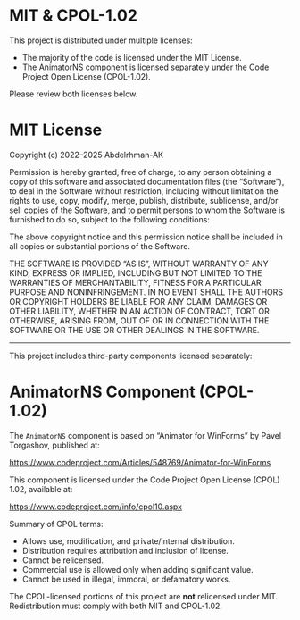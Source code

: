 MIT & CPOL-1.02
================================

This project is distributed under multiple licenses:

- The majority of the code is licensed under the MIT License.
- The AnimatorNS component is licensed separately under the Code Project Open License (CPOL-1.02).

Please review both licenses below.

MIT License
===========

Copyright (c) 2022–2025 Abdelrhman-AK

Permission is hereby granted, free of charge, to any person obtaining a copy
of this software and associated documentation files (the “Software”), to deal
in the Software without restriction, including without limitation the rights
to use, copy, modify, merge, publish, distribute, sublicense, and/or sell
copies of the Software, and to permit persons to whom the Software is
furnished to do so, subject to the following conditions:

The above copyright notice and this permission notice shall be included in
all copies or substantial portions of the Software.

THE SOFTWARE IS PROVIDED “AS IS”, WITHOUT WARRANTY OF ANY KIND, EXPRESS OR
IMPLIED, INCLUDING BUT NOT LIMITED TO THE WARRANTIES OF MERCHANTABILITY,
FITNESS FOR A PARTICULAR PURPOSE AND NONINFRINGEMENT. IN NO EVENT SHALL THE
AUTHORS OR COPYRIGHT HOLDERS BE LIABLE FOR ANY CLAIM, DAMAGES OR OTHER
LIABILITY, WHETHER IN AN ACTION OF CONTRACT, TORT OR OTHERWISE, ARISING FROM,
OUT OF OR IN CONNECTION WITH THE SOFTWARE OR THE USE OR OTHER DEALINGS IN
THE SOFTWARE.

---

This project includes third-party components licensed separately:

AnimatorNS Component (CPOL-1.02)
================================

The `AnimatorNS` component is based on “Animator for WinForms” by Pavel Torgashov, published at:

https://www.codeproject.com/Articles/548769/Animator-for-WinForms

This component is licensed under the Code Project Open License (CPOL) 1.02, available at:

https://www.codeproject.com/info/cpol10.aspx

Summary of CPOL terms:
- Allows use, modification, and private/internal distribution.
- Distribution requires attribution and inclusion of license.
- Cannot be relicensed.
- Commercial use is allowed only when adding significant value.
- Cannot be used in illegal, immoral, or defamatory works.

The CPOL-licensed portions of this project are **not** relicensed under MIT. Redistribution must comply with both MIT and CPOL-1.02.
